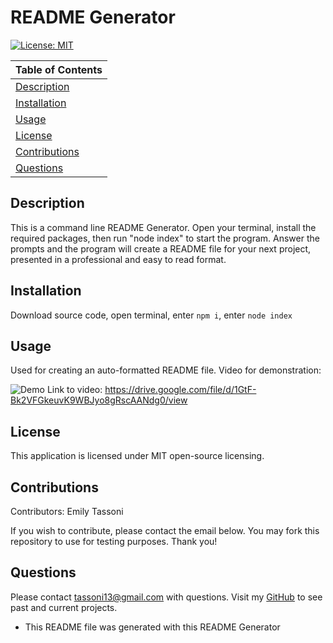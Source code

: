 # README Generator
  [![License: MIT](https://img.shields.io/badge/License-MIT-yellow.svg)](https://opensource.org/licenses/MIT)

  Table of Contents |
  ----------------- |
  [Description](#description) |
  [Installation](#installation) |
  [Usage](#usage) |
  [License](#license) |
  [Contributions](#contributions) |
  [Questions](#questions) |

  ## Description
  This is a command line README Generator. Open your terminal, install the required packages, then run "node index" to start the program. Answer the prompts and the program will create a README file for your next project, presented in a professional and easy to read format. 

  ## Installation
  Download source code, open terminal, enter ``` npm i ```, enter ``` node index ```

  ## Usage
  Used for creating an auto-formatted README file. Video for demonstration: 

  ![Demo](.\assets\demo-video.gif)
  Link to video: https://drive.google.com/file/d/1GtF-Bk2VFGkeuvK9WBJyo8gRscAANdg0/view

  ## License 
  This application is licensed under MIT open-source licensing.

  ## Contributions
  Contributors: Emily Tassoni

  If you wish to contribute, please contact the email below. You may fork this repository to use for testing purposes. Thank you!

  ## Questions
   Please contact [tassoni13@gmail.com](mailto:tassoni13@gmail.com) with questions. 
   Visit my [GitHub](https://github.com/tassoni13) to see past and current projects.

   * This README file was generated with this README Generator
